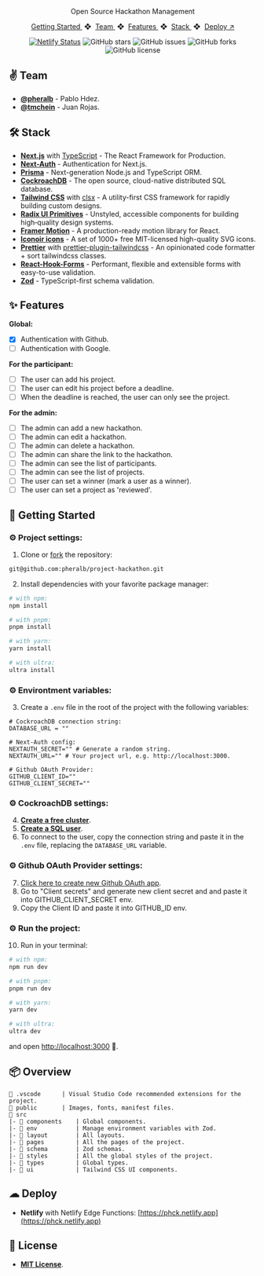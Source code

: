 <div align="center">
    <!-- <img src="" width="80" /> -->
</div>

<p align="center">Open Source Hackathon Management</p>

<div align="center">
    <a href="#-getting-started">
        Getting Started
    </a>
    <span>&nbsp;❖&nbsp;</span>
    <a href="#-team">
        Team
    </a>
    <span>&nbsp;❖&nbsp;</span>
    <a href="#-features">
        Features
    </a>
    <span>&nbsp;❖&nbsp;</span>
    <a href="#%EF%B8%8F-stack">
        Stack
    </a>
    <span>&nbsp;❖&nbsp;</span>
    <a href="https://phck.netlify.app" target="_blank">
        Deploy ↗︎
    </a>
</div>

</p>

<div align="center">

[![Netlify Status](https://api.netlify.com/api/v1/badges/2caa6428-299d-4dfc-898d-5c85df41c28a/deploy-status)](https://app.netlify.com/sites/phck/deploys)
![GitHub stars](https://img.shields.io/github/stars/pheralb/project-hackathon)
![GitHub issues](https://img.shields.io/github/issues/pheralb/project-hackathon)
![GitHub forks](https://img.shields.io/github/forks/pheralb/project-hackathon)
![GitHub license](https://img.shields.io/github/license/pheralb/project-hackathon)

</div>

## ✌ Team

- [**@pheralb**](https://github.com/pheralb) - Pablo Hdez.
- [**@tmchein**](https://github.com/tmchein) - Juan Rojas.

## 🛠️ Stack

- **[Next.js](https://nextjs.org/)** with [TypeScript](https://www.typescriptlang.org/) - The React Framework for Production.
- **[Next-Auth](https://next-auth.js.org/)** - Authentication for Next.js.
- **[Prisma](https://www.prisma.io/)** - Next-generation Node.js and TypeScript ORM.
- **[CockroachDB](https://www.cockroachlabs.com/)** - The open source, cloud-native distributed SQL database.
- **[Tailwind CSS](https://tailwindcss.com/)** with [clsx](https://github.com/lukeed/clsx) - A utility-first CSS framework for rapidly building custom designs.
- **[Radix UI Primitives](https://www.radix-ui.com/)** - Unstyled, accessible components for building high‑quality design systems.
- **[Framer Motion](https://www.framer.com/motion/)** - A production-ready motion library for React.
- **[Iconoir icons](https://iconoir.com/)** - A set of 1000+ free MIT-licensed high-quality SVG icons.
- **[Prettier](https://prettier.io/)** with [prettier-plugin-tailwindcss](https://github.com/tailwindlabs/prettier-plugin-tailwindcss) - An opinionated code formatter + sort tailwindcss classes.
- **[React-Hook-Forms](https://react-hook-form.com/)** - Performant, flexible and extensible forms with easy-to-use validation.
- **[Zod](https://zod.dev/)** - TypeScript-first schema validation.

## ✨ Features

**Global:**

- [x] Authentication with Github.
- [ ] Authentication with Google.

**For the participant:**

- [ ] The user can add his project.
- [ ] The user can edit his project before a deadline.
- [ ] When the deadline is reached, the user can only see the project.

**For the admin:**

- [ ] The admin can add a new hackathon.
- [ ] The admin can edit a hackathon.
- [ ] The admin can delete a hackathon.
- [ ] The admin can share the link to the hackathon.
- [ ] The admin can see the list of participants.
- [ ] The admin can see the list of projects.
- [ ] The user can set a winner (mark a user as a winner).
- [ ] The user can set a project as 'reviewed'.

## 🚀 Getting Started

### ⚙️ **Project settings:**

1. Clone or [fork](git@github.com:pheralb/project-hackathon.git) the repository:

```bash
git@github.com:pheralb/project-hackathon.git
```

2. Install dependencies with your favorite package manager:

```bash
# with npm:
npm install

# with pnpm:
pnpm install

# with yarn:
yarn install

# with ultra:
ultra install
```

### ⚙️ **Environtment variables:**

3. Create a `.env` file in the root of the project with the following variables:

```env
# CockroachDB connection string:
DATABASE_URL = ""

# Next-Auth config:
NEXTAUTH_SECRET="" # Generate a random string.
NEXTAUTH_URL="" # Your project url, e.g. http://localhost:3000.

# Github OAuth Provider:
GITHUB_CLIENT_ID=""
GITHUB_CLIENT_SECRET=""
```

### ⚙️ **CockroachDB settings:**

4. [**Create a free cluster**](https://www.cockroachlabs.com/docs/cockroachcloud/quickstart.html?#create-a-free-cluster).
5. [**Create a SQL user**](https://www.cockroachlabs.com/docs/cockroachcloud/quickstart.html?#create-a-sql-user).
6. To connect to the user, copy the connection string and paste it in the `.env` file,
   replacing the `DATABASE_URL` variable.

### ⚙️ **Github OAuth Provider settings:**

7. [Click here to create new Github OAuth app](https://github.com/settings/applications/new).
8. Go to "Client secrets" and generate new client secret and and paste it into GITHUB_CLIENT_SECRET env.
9. Copy the Client ID and paste it into GITHUB_ID env.

### ⚙️ **Run the project:**

10. Run in your terminal:

```bash
# with npm:
npm run dev

# with pnpm:
pnpm run dev

# with yarn:
yarn dev

# with ultra:
ultra dev
```

and open [http://localhost:3000](http://localhost:3000) 🚀.

## 📦 Overview

```
📂 .vscode      | Visual Studio Code recommended extensions for the project.
📂 public       | Images, fonts, manifest files.
📂 src
|- 📂 components    | Global components.
|- 📂 env           | Manage environment variables with Zod.
|- 📂 layout        | All layouts.
|- 📂 pages         | All the pages of the project.
|- 📂 schema        | Zod schemas.
|- 📂 styles        | All the global styles of the project.
|- 📂 types         | Global types.
|- 📂 ui            | Tailwind CSS UI components.
```

## ☁ Deploy

- **Netlify** with Netlify Edge Functions: [https://phck.netlify.app](https://phck.netlify.app)

## 🔑 License

- [**MIT License**](https://github.com/pheralb/project-hackathon/blob/main/LICENSE).
